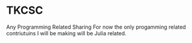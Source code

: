 # TKCSC
Any Programming Related Sharing
For now the only progamming related contriutuins I will be making will be Julia related.
